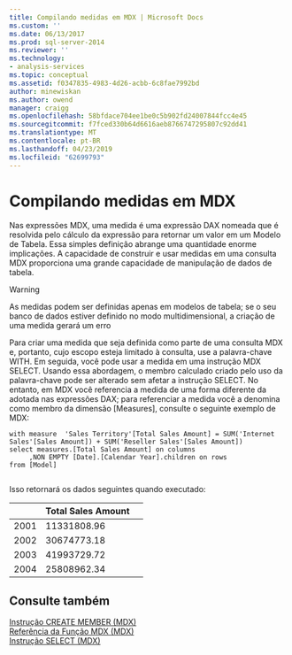```yaml
---
title: Compilando medidas em MDX | Microsoft Docs
ms.custom: ''
ms.date: 06/13/2017
ms.prod: sql-server-2014
ms.reviewer: ''
ms.technology:
- analysis-services
ms.topic: conceptual
ms.assetid: f0347835-4983-4d26-acbb-6c8fae7992bd
author: minewiskan
ms.author: owend
manager: craigg
ms.openlocfilehash: 58bfdace704ee1be0c5b902fd24007844fcc4e45
ms.sourcegitcommit: f7fced330b64d6616aeb8766747295807c92dd41
ms.translationtype: MT
ms.contentlocale: pt-BR
ms.lasthandoff: 04/23/2019
ms.locfileid: "62699793"
---
```

# <a name="building-measures-in-mdx"></a>Compilando medidas em MDX
  Nas expressões MDX, uma medida é uma expressão DAX nomeada que é resolvida pelo cálculo da expressão para retornar um valor em um Modelo de Tabela. Essa simples definição abrange uma quantidade enorme implicações. A capacidade de construir e usar medidas em uma consulta MDX proporciona uma grande capacidade de manipulação de dados de tabela.  
  
> [!WARNING]  
>  As medidas podem ser definidas apenas em modelos de tabela; se o seu banco de dados estiver definido no modo multidimensional, a criação de uma medida gerará um erro  
  
 Para criar uma medida que seja definida como parte de uma consulta MDX e, portanto, cujo escopo esteja limitado à consulta, use a palavra-chave WITH. Em seguida, você pode usar a medida em uma instrução MDX SELECT. Usando essa abordagem, o membro calculado criado pelo uso da palavra-chave pode ser alterado sem afetar a instrução SELECT. No entanto, em MDX você referencia a medida de uma forma diferente da adotada nas expressões DAX; para referenciar a medida você a denomina como membro da dimensão [Measures], consulte o seguinte exemplo de MDX:  
  
```  
with measure  'Sales Territory'[Total Sales Amount] = SUM('Internet Sales'[Sales Amount]) + SUM('Reseller Sales'[Sales Amount])  
select measures.[Total Sales Amount] on columns  
     ,NON EMPTY [Date].[Calendar Year].children on rows  
from [Model]  
  
```  
  
 Isso retornará os dados seguintes quando executado:  
  
||Total Sales Amount||  
|-|------------------------|-|  
|2001|11331808.96||  
|2002|30674773.18||  
|2003|41993729.72||  
|2004|25808962.34||  
  
## <a name="see-also"></a>Consulte também  
 [Instrução CREATE MEMBER &#40;MDX&#41;](/sql/mdx/mdx-data-definition-create-member)   
 [Referência da Função MDX &#40;MDX&#41;](/sql/mdx/mdx-function-reference-mdx)   
 [Instrução SELECT &#40;MDX&#41;](/sql/mdx/mdx-data-manipulation-select)  
  
  
